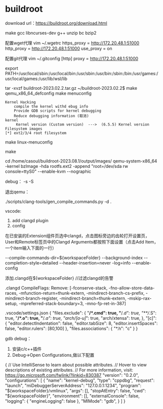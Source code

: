 # buildroot 

download url：https://buildroot.org/download.html

make gcc libncurses-dev  g++ unzip bc bzip2


配置wget代理
vim ~/.wgetrc
https_proxy = http://172.20.48.1:51000
http_proxy = http://172.20.48.1:51000
use_proxy = on

配置git代理
vim ~/.gitconfig
[http]
        proxy = http://172.20.48.1:51000


export PATH=/usr/local/sbin:/usr/local/bin:/usr/sbin:/usr/bin:/sbin:/bin:/usr/games:/usr/local/games:/usr/lib/wsl/lib

tar -xvzf buildroot-2023.02.2.tar.gz
~/buildroot-2023.02.2$ 
make qemu_x86_64_defconfig
make menuconfig

```shell
Kernel Hacking
    compile the kernel withd ebug info
    Provide GDB scripts for kernel debugging
    Reduce debugging information (取消)
kernel
     Kernel version (Custom version)  --->  (6.5.5) Kernel version
Filesystem images
[*] ext2/3/4 root filesystem    
```

make linux-menuconfig

make

cd  /home/casoul/buildroot-2023.08.1/output/images/
qemu-system-x86_64 -kernel bzImage -hda rootfs.ext2 -append "root=/dev/sda rw console=ttyS0" --enable-kvm --nographic 

debug： -s -S

退出qemu：

./scripts/clang-tools/gen_compile_commands.py -d .

vscode: 
1. add clangd plugin
2. config 

在已安装的Extension组件页选中clangd，点击图标旁边的齿轮打开设置页，User和Remote标签页中的Clangd Arguments都按照下面设置（点击Add Item，一个item输入下面的一行）

--compile-commands-dir=${workspaceFolder}
--background-index
--completion-style=detailed
--header-insertion=never
-log=info
--enable-config

添加.clangd在${workspaceFolder} //过滤clangd的告警


.clangd
CompileFlags:
  Remove: [-fconserve-stack, -fno-allow-store-data-races, -mfunction-return=thunk-extern, -mindirect-branch-cs-prefix, -mindirect-branch-register, -mindirect-branch=thunk-extern, -mskip-rax-setup, -mpreferred-stack-boundary=3, -mno-fp-ret-in-387]


.vscode/settings.json
{
    "files.exclude": {
        "**/*.cmd": true,
        "**/*.d": true,
        "**/*.S": true,
        "**/*.o": true,
        "**/*.a": true,
        "arch/[a-u]*": true,
        "arch/xtensa": true,
    },
    "[c]": {
        "editor.detectIndentation": false,
        "editor.tabSize": 8,
        "editor.insertSpaces": false,
        "editor.rulers": [80,100]
    },
    "files.associations": {
        "*.h": "c"
    }
}


gdb debug：

1. 安装c/c++插件
2. Debug->Open Configurations,做以下配置

{
    // Use IntelliSense to learn about possible attributes.
    // Hover to view descriptions of existing attributes.
    // For more information, visit: https://go.microsoft.com/fwlink/?linkid=830387
    "version": "0.2.0",
    "configurations": [
        {
            "name": "kernel-debug",
            "type": "cppdbg",
            "request": "launch",
            "miDebuggerServerAddress": "127.0.0.1:1234",
            "program": "${workspaceFolder}/vmlinux",
            "args": [],
            "stopAtEntry": false,
            "cwd": "${workspaceFolder}",
            "environment": [],
            "externalConsole": false,
            "logging": {
                "engineLogging": false
            },
            "MIMode": "gdb",
        }
    ]
    }